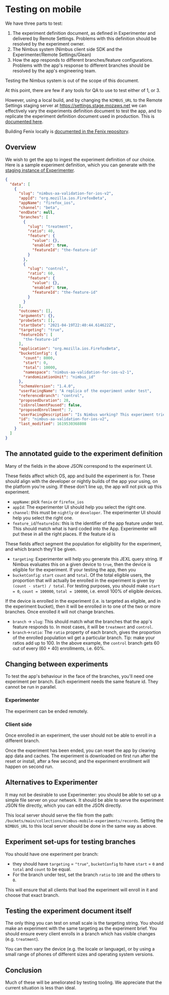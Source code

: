 # Testing on mobile

We have three parts to test:

1. The experiment definition document, as defined in Experimenter and delivered by Remote Settings. Problems with this definition should be resolved by the experiment owner.
2. The Nimbus system (Nimbus client side SDK and the Experimenter/Remote Settings/Glean)
3. How the app responds to different branches/feature configurations. Problems with the app's response to different branches should be resolved by the app's engineering team.

Testing the Nimbus system is out of the scope of this document.

At this point, there are few if any tools for QA to use to test either of 1, or 3.

However, using a local build, and by changing the `NIMBUS_URL` to the Remote Settings staging server at https://settings.stage.mozaws.net we can effectively vary the experiments definition document to test the app, and to replicate the experiment definition document used in production. This is [documented here][nimbus-url].

Building Fenix locally is [documented in the Fenix repository][local-build].

[local-build]: https://github.com/mozilla-mobile/fenix#build-instructions
[nimbus-url]: https://github.com/mozilla-mobile/fenix#using-nimbus-servers-during-local-development

## Overview

We wish to get the app to ingest the experiment definition of our choice. Here is a sample experiment definition, which you can generate with the [staging instance of Experimenter][stage-experimenter]. 

[stage-experimenter]: https://stage.experimenter.nonprod.dataops.mozgcp.net/nimbus/

```json
{
  "data": [
    {
      "slug": "nimbus-aa-validation-for-ios-v2",
      "appId": "org.mozilla.ios.FirefoxBeta",
      "appName": "firefox_ios",
      "channel": "beta",
      "endDate": null,
      "branches": [
        {
          "slug": "treatment",
          "ratio": 40,
          "feature": {
            "value": {},
            "enabled": true,
            "featureId": "the-feature-id"
          }
        },
        {
          "slug": "control",
          "ratio": 60,
          "feature": {
            "value": {},
            "enabled": true,
            "featureId": "the-feature-id"
          }
        }
      ],
      "outcomes": [],
      "arguments": {},
      "probeSets": [],
      "startDate": "2021-04-19T22:40:44.614622Z",
      "targeting": "true",
      "featureIds": [
        "the-feature-id"
      ],
      "application": "org.mozilla.ios.FirefoxBeta",
      "bucketConfig": {
        "count": 8000,
        "start": 0,
        "total": 10000,
        "namespace": "nimbus-aa-validation-for-ios-v2-1",
        "randomizationUnit": "nimbus_id"
      },
      "schemaVersion": "1.4.0",
      "userFacingName": "A replica of the experiment under test",
      "referenceBranch": "control",
      "proposedDuration": 28,
      "isEnrollmentPaused": false,
      "proposedEnrollment": 7,
      "userFacingDescription": "Is Nimbus working? This experiment tries to find out.",
      "id": "nimbus-aa-validation-for-ios-v2",
      "last_modified": 1619530368808
    }
  ]
}
```

## The annotated guide to the experiment definition

Many of the fields in the above JSON correspond to the experiment UI.

These fields affect which OS, app and build the experiment is for. These should align with the developer or nightly builds of the app your using, on the platform you're using. If these don't line up, the app will not pick up this experiment.

 * `appName`: pick `fenix` or `firefox_ios`
 * `appId`: The experimenter UI should help you select the right one.
 * `channel`: this must be `nightly` or `developer`. The experimenter UI should help you select the right one.
 * `feature_id`/`featureIds`: this is the identifier of the app feature under test. This should match what is hard coded into the App. Experimenter will put these in all the right places. If the feature id is 

These fields affect segment the population for eligibility for the experiment, and which branch they'll be given.

 * `targeting`: Experimenter will help you generate this JEXL query string. If Nimbus evaluates this on a given device to `true`, then the device is eligible for the experiment. If your testing the app, then you 
 * `bucketConfig`: `start` `count` and `total`. Of the total eligible users, the proportion that will actually be enrolled in the experiment is given by `(count - start) / total`. For testing purposes, you should make `start = 0`, `count = 100000`, `total = 100000`, i.e. enroll 100% of eligible devices.

If the device is enrolled in the experiment (i.e. is targeted as eligible, and in the experiment bucket), then it will be enrolled in to one of the two or more branches. Once enrolled it will not change branches.

 * `branch` -> `slug`: This should match what the branches that the app's feature responds to. In most cases, it will be `treatment` and `control`.
 * `branch`->`ratio`: The `ratio` property of each branch, gives the proportion of the enrolled population wil get a particular branch. Tip: make your ratios add up to 100. In the above example, the `control` branch gets 60 out of every (60 + 40) enrollments, i.e. 60%.

## Changing between experiments

To test the app's behaviour in the face of the branches, you'll need one experiment per branch. Each experiment needs the same feature id. They cannot be run in parallel.

### Experimenter

The experiment can be ended remotely.

### Client side

Once enrolled in an experiment, the user should not be able to enroll in a different branch.

Once the experiment has been ended, you can reset the app by clearing app data and caches. The experiment is downloaded on first run after the reset or install, after a few second; and the experiment enrollment will happen on second run.

## Alternatives to Experimenter

It may not be desirable to use Experimenter: you should be able to set up a simple file server on your network. It should be able to serve the experiment JSON file directly, which you can edit the JSON directly.

This local server should serve the file from the path: `/buckets/main/collections/nimbus-mobile-experiments/records`. Setting the `NIMBUS_URL` to this local server should be done in the same way as above.

## Experiment set-ups for testing branches

You should have one experiment per branch: 

 * they should  have `targeting` = `"true"`, `bucketConfig` to have `start` = `0` and `total` and `count` to be equal.
 * For the branch under test, set the branch `ratio` to `100` and the others to `0`.
 
This will ensure that all clients that load the experiment will enroll in it and choose that exact branch.

## Testing the experiment document itself

The only thing you can test on small scale is the targeting string. You should make an experiment with the same targeting as the experiment brief. You should ensure every client enrolls in a branch which has visible changes (e.g. `treatment`).

You can then vary the device (e.g. the locale or language), or by using a small range of phones of different sizes and operating system versions.

## Conclusion

Much of these will be ameliorated by testing tooling. We appreciate that the current situation is less than ideal.